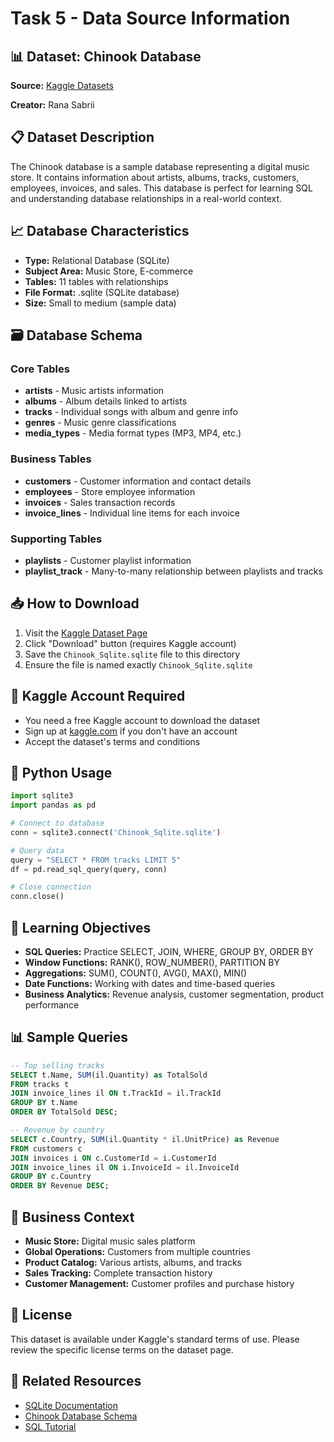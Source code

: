 # Task 5 - Data Source Information

## 📊 Dataset: Chinook Database

**Source:** [Kaggle Datasets](https://www.kaggle.com/datasets/ranasabrii/chinook)

**Creator:** Rana Sabrii

## 📋 Dataset Description

The Chinook database is a sample database representing a digital music store. It contains information about artists, albums, tracks, customers, employees, invoices, and sales. This database is perfect for learning SQL and understanding database relationships in a real-world context.

## 📈 Database Characteristics

- **Type:** Relational Database (SQLite)
- **Subject Area:** Music Store, E-commerce
- **Tables:** 11 tables with relationships
- **File Format:** .sqlite (SQLite database)
- **Size:** Small to medium (sample data)

## 🗃️ Database Schema

### Core Tables
- **artists** - Music artists information
- **albums** - Album details linked to artists
- **tracks** - Individual songs with album and genre info
- **genres** - Music genre classifications
- **media_types** - Media format types (MP3, MP4, etc.)

### Business Tables
- **customers** - Customer information and contact details
- **employees** - Store employee information
- **invoices** - Sales transaction records
- **invoice_lines** - Individual line items for each invoice

### Supporting Tables
- **playlists** - Customer playlist information
- **playlist_track** - Many-to-many relationship between playlists and tracks

## 📥 How to Download

1. Visit the [Kaggle Dataset Page](https://www.kaggle.com/datasets/ranasabrii/chinook)
2. Click "Download" button (requires Kaggle account)
3. Save the `Chinook_Sqlite.sqlite` file to this directory
4. Ensure the file is named exactly `Chinook_Sqlite.sqlite`

## 🔑 Kaggle Account Required

- You need a free Kaggle account to download the dataset
- Sign up at [kaggle.com](https://www.kaggle.com) if you don't have an account
- Accept the dataset's terms and conditions

## 🐍 Python Usage

```python
import sqlite3
import pandas as pd

# Connect to database
conn = sqlite3.connect('Chinook_Sqlite.sqlite')

# Query data
query = "SELECT * FROM tracks LIMIT 5"
df = pd.read_sql_query(query, conn)

# Close connection
conn.close()
```

## 🎯 Learning Objectives

- **SQL Queries:** Practice SELECT, JOIN, WHERE, GROUP BY, ORDER BY
- **Window Functions:** RANK(), ROW_NUMBER(), PARTITION BY
- **Aggregations:** SUM(), COUNT(), AVG(), MAX(), MIN()
- **Date Functions:** Working with dates and time-based queries
- **Business Analytics:** Revenue analysis, customer segmentation, product performance

## 📊 Sample Queries

```sql
-- Top selling tracks
SELECT t.Name, SUM(il.Quantity) as TotalSold
FROM tracks t
JOIN invoice_lines il ON t.TrackId = il.TrackId
GROUP BY t.Name
ORDER BY TotalSold DESC;

-- Revenue by country
SELECT c.Country, SUM(il.Quantity * il.UnitPrice) as Revenue
FROM customers c
JOIN invoices i ON c.CustomerId = i.CustomerId
JOIN invoice_lines il ON i.InvoiceId = il.InvoiceId
GROUP BY c.Country
ORDER BY Revenue DESC;
```

## 🎵 Business Context

- **Music Store:** Digital music sales platform
- **Global Operations:** Customers from multiple countries
- **Product Catalog:** Various artists, albums, and tracks
- **Sales Tracking:** Complete transaction history
- **Customer Management:** Customer profiles and purchase history

## 📄 License

This dataset is available under Kaggle's standard terms of use. Please review the specific license terms on the dataset page.

## 🔗 Related Resources

- [SQLite Documentation](https://www.sqlite.org/docs.html)
- [Chinook Database Schema](https://github.com/lerocha/chinook-database)
- [SQL Tutorial](https://www.w3schools.com/sql/)
